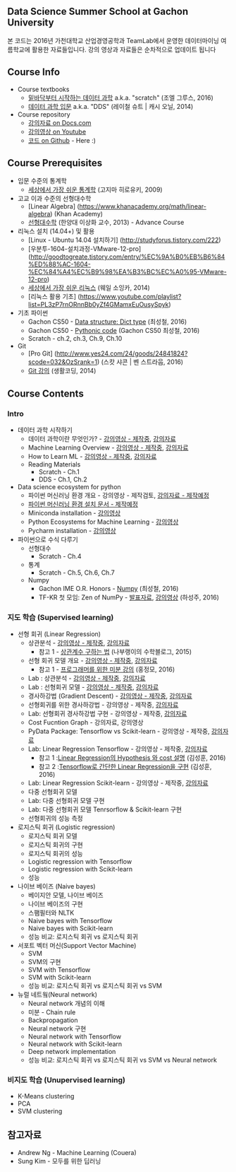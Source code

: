 ## Data Science Summer School at Gachon University
본 코드는 2016년 가천대학교 산업경영공학과 TeamLab에서 운영한 데이터마이닝 여름학교에 활용한 자료들입니다. 강의 영상과 자료들은 순차적으로 업데이트 됩니다

## Course Info
* Course textbooks
    - [밑바닥부터 시작하는 데이터 과학](http://www.yes24.com/24/goods/27951467?scode=032&OzSrank=1) a.k.a. "scratch" (조엘 그루스, 2016)
    - [데이터 과학 입문](http://www.yes24.com/24/goods/14982043?scode=032&OzSrank=4) a.k.a. "DDS" (레이철 슈트 | 캐시 오닐, 2014)
* Course repository
    - [강의자료 on Docs.com](https://doc.co/miwc5C)
    - [강의영상 on Youtube](https://www.youtube.com/playlist?list=PLBHVuYlKEkUIbVgM5H_9fh7cE9u45fR1J)
    - [코드 on Github](https://github.com/TeamLab/data_school_at_gachon) - Here :)

## Course Prerequisites
* 입문 수준의 통계학
    - [세상에서 가장 쉬운 통계학](http://www.yes24.com/24/goods/3625262?scode=032&OzSrank=1) (고지마 히로유키, 2009) 
* 고교 이과 수준의 선형대수학 
    - [Linear Algebra] (https://www.khanacademy.org/math/linear-algebra) (Khan Academy)
    - [선형대수학](https://www.youtube.com/playlist?list=PLSN_PltQeOyjDGSghAf92VhdMBeaLZWR3) (한양대 이상화 교수, 2013) - Advance Course
* 리눅스 설치 (14.04+) 및 활용
    - [Linux - Ubuntu 14.04 설치하기] (http://studyforus.tistory.com/222)
    - [우분투-1604-설치과정-VMware-12-pro] (http://goodtogreate.tistory.com/entry/%EC%9A%B0%EB%B6%84%ED%88%AC-1604-%EC%84%A4%EC%B9%98%EA%B3%BC%EC%A0%95-VMware-12-pro)
    - [세상에서 가장 쉬운 리눅스](http://www.yes24.com/24/goods/12653103?scode=032&OzSrank=1) (웨일 소잉카, 2014)
    - [리눅스 활용 기초] (https://www.youtube.com/playlist?list=PL3zP7rnORnnBb0yZf4GMamxEuOusySpyk)
* 기초 파이썬 
    - Gachon CS50 - [Data structure: Dict type](https://www.youtube.com/playlist?list=PLBHVuYlKEkUJtTFNVy6c5OZ44878knlRS) (최성철, 2016)
    - Gachon CS50 -  [Pythonic code](https://www.youtube.com/watch?v=dFjuSonfEQI&list=PLBHVuYlKEkUJtTFNVy6c5OZ44878knlRS&index=8) (Gachon CS50 최성철, 2016)
    - Scratch - ch.2, ch.3, Ch.9, Ch.10
* Git
    - [Pro Git] (http://www.yes24.com/24/goods/24841824?scode=032&OzSrank=1) (스캇 샤콘 | 벤 스트라웁, 2016)
    - [Git 강의](https://www.youtube.com/playlist?list=PLuHgQVnccGMCB06JE7zFIAOJtdcZBVrap) (생활코딩, 2014)

## Course Contents

### Intro
* 데이터 과학 시작하기
    - 데이터 과학이란 무엇인가? - [강의영상 - 제작중](), [강의자료](https://doc.co/t57U5G/miwc5C)
    - Machine Learning Overview - [강의영상 - 제작중](), [강의자료](https://doc.co/ixxrYu/miwc5C)
    - How to Learn ML - [강의영상 - 제작중](), [강의자료](https://doc.co/pu98fv/miwc5C)
    - Reading Materials 
        - Scratch - Ch.1 
        - DDS - Ch.1, Ch.2 
* Data science ecosystem for python
    - 파이썬 머신러닝 환경 개요 - 강의영상 - 제작검토, [강의자료 - 제작예정]()
    - [파이썬 머신러닝 환경 설치 문서 - 제작예정]() 
    - Miniconda installation - [강의영상](https://youtu.be/SAbunYOXaRU?list=PLBHVuYlKEkUIbVgM5H_9fh7cE9u45fR1J) 
    - Python Ecosystems for Machine Learning - [강의영상](https://youtu.be/BobZjJVZorY?list=PLBHVuYlKEkUIbVgM5H_9fh7cE9u45fR1J)
    - Pycharm installation - [강의영상](https://youtu.be/BobZjJVZorY)
* 파이썬으로 수식 다루기 
    - 선형대수
        - Scratch - Ch.4
    - 통계
        - Scratch - Ch.5, Ch.6, Ch.7
    - Numpy 
         - Gachon IME O.R. Honors - [Numpy](https://www.youtube.com/playlist?list=PLBHVuYlKEkULZLnKLzRq1CnNBOBlBTkqp) (최성철, 2016)
         - TF-KR 첫 모임: Zen of NumPy - [발표자료](https://speakerdeck.com/shurain/zen-of-numpy), [강의영상](https://www.youtube.com/watch?v=Dm2wkObQSas&index=2&list=PLlMkM4tgfjnIMPagE47noYAJ222zWc4rw) (하성주, 2016)

### 지도 학습 (Supervised learning)
* 선형 회귀 (Linear Regression)
    - 상관분석 - [강의영상 - 제작중](), [강의자료](https://doc.co/ALbkA1)
        - 참고 1 - [상관계수 구하는 법](http://math7.tistory.com/113) (나부랭이의 수학블로그, 2015)
    - 선형 회귀 모델 개요  - [강의영상 - 제작중](), [강의자료](https://doc.co/YZmpW9)
        - 참고 1 - [프로그래머를 위한 미분 강의](https://youtu.be/LwhK9HBEVAM) (홍정모, 2016)
    - Lab : 상관분석 - [강의영상 - 제작중](), [강의자료](https://doc.co/KAdm49)
    - Lab : 선형회귀 모델 - [강의영상 - 제작중](), [강의자료](https://doc.co/pXRgaD)
    - 경사하강법 (Gradient Descent) - [강의영상 - 제작중](), [강의자료](https://doc.co/NTaRyv)
    - 선형회귀를 위한 경사하강법 - 강의영상 - 제작중, [강의자료](https://doc.co/NTaRyv)
    - Lab: 선형회귀 경사하강법 구현 - 강의영상 - 제작중, [강의자료]()
    - Cost Fucntion Graph -  강의자료, 강의영상
    - PyData Package: Tensorflow vs Scikit-learn - 강의영상 - 제작중, [강의자료]()
    - Lab: Linear Regression Tensorflow - 강의영상 - 제작중, [강의자료]()
        - 참고 1 :[Linear Regression의 Hypothesis 와 cost 설명](https://youtu.be/Hax03rCn3UI?list=PLlMkM4tgfjnLSOjrEJN31gZATbcj_MpUm) (김성훈, 2016)
        - 참고 2 :[Tensorflow로 간단한 Linear Regression을 구현](https://youtu.be/4HrSxpi3IAM?list=PLlMkM4tgfjnLSOjrEJN31gZATbcj_MpUm) (김성훈, 2016)
    - Lab: Linear Regression Scikit-learn - 강의영상 - 제작중, [강의자료]()
    - 다중 선형회귀 모델
    - Lab: 다중 선형회귀 모델 구현
    - Lab: 다중 선형회귀 모델 Tenrsorflow & Scikit-learn 구현 
    - 선형회귀의 성능 측정
* 로지스틱 회귀 (Logistic regression)
    - 로지스틱 회귀 모델 
    - 로지스틱 회귀의 구현
    - 로지스틱 회귀의 성능
    - Logistic regression with Tensorflow
    - Logistic regression with Scikit-learn    
    - 성능 
* 나이브 베이즈 (Naive bayes)
    - 베이지안 모델, 나이브 베이즈
    - 나이브 베이즈의 구현
    - 스팸필터와 NLTK
    - Naive bayes with Tensorflow
    - Naive bayes with Scikit-learn    
    - 성능 비교: 로지스틱 회귀 vs 로지스틱 회귀
* 서포트 벡터 머신(Support Vector Machine)
    - SVM 
    - SVM의 구현
    - SVM with Tensorflow
    - SVM with Scikit-learn    
    - 성능 비교: 로지스틱 회귀 vs 로지스틱 회귀 vs SVM
* 뉴럴 네트웤(Neural network)
    - Neural network 개념의 이해
    - 미분 - Chain rule
    - Backpropagation
    - Neural network 구현
    - Neural network with Tensorflow
    - Neural network with Scikit-learn    
    - Deep network implementation
    - 성능 비교: 로지스틱 회귀 vs 로지스틱 회귀 vs SVM vs Neural network
    
### 비지도 학습 (Unupervised learning)
* K-Means clustering
* PCA
* SVM clustering

## 참고자료
* Andrew Ng - Machine Learning (Couera)
* Sung Kim - 모두를 위한 딥러닝



    


